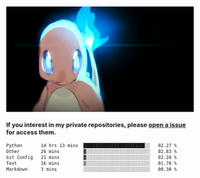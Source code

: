 [gif]: https://raw.githubusercontent.com/uysalserkan/uysalserkan/master/charmander-2.gif

![gif]

### If you interest in my private repositories, please [open a issue](https://github.com/uysalserkan/uysalserkan/issues) for access them.

<!--
<div align="center">
<p>Profile Visitor Counter</p>
<img src="https://profile-counter.glitch.me/uysalserkan/count.svg" alt="hit counter" align="center">
</div>
-->
<!--START_SECTION:waka-->
```text
Python       14 hrs 13 mins  ███████████████████████░░   92.27 % 
Other        26 mins         ▓░░░░░░░░░░░░░░░░░░░░░░░░   02.83 % 
Git Config   21 mins         ▓░░░░░░░░░░░░░░░░░░░░░░░░   02.28 % 
Text         16 mins         ▒░░░░░░░░░░░░░░░░░░░░░░░░   01.78 % 
Markdown     3 mins          ░░░░░░░░░░░░░░░░░░░░░░░░░   00.38 % 
```
<!--END_SECTION:waka-->

